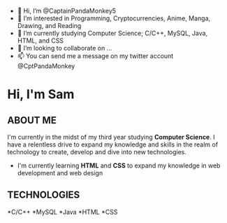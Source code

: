 - 👋 Hi, I’m @CaptainPandaMonkey5
- 👀 I’m interested in Programming, Cryptocurrencies, Anime, Manga, Drawing, and Reading
- 🌱 I’m currently studying Computer Science; C/C++, MySQL, Java, HTML, and CSS
- 💞️ I’m looking to collaborate on ...
- 📫 You can send me a message on my twitter account @CptPandaMonkey

<!---
CaptainPandaMonkey5/CaptainPandaMonkey5 is a ✨ special ✨ repository because its `README.md` (this file) appears on your GitHub profile.
You can click the Preview link to take a look at your changes.
--->

# Hi, I'm Sam

<h2>ABOUT ME</h2>

I'm currently in the midst of my third year studying **Computer Science**. I have a relentless drive to expand my knowledge
and skills in the realm of technology to create, develop and dive into new technologies.

- I'm currently learning **HTML** and **CSS** to expand my knowledge in web development and web design

<h2>TECHNOLOGIES</h2>
*C/C++
*MySQL
*Java
*HTML
*CSS
